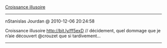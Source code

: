 [Croissance illusoire](../../../2006/5/croissance-illusoire.md)

---
nStanislas Jourdan @ 2010-12-06 20:24:58

Croissance illusoire http://bit.ly/ff5exD // décidement, quel dommage que je n’aie découvert @crouzet que si tardivement...

---

